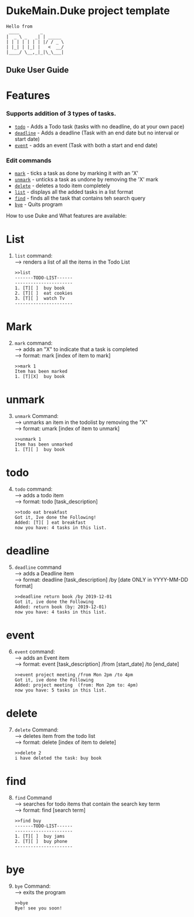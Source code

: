 # DukeMain.Duke project template

   ```
   Hello from
    ____        _        
   |  _ \ _   _| | _____ 
   | | | | | | | |/ / _ \
   | |_| | |_| |   <  __/
   |____/ \__,_|_|\_\___|
   ```
## Duke User Guide

# Features

### Supports addition of 3 types of tasks.

* [`todo`](#todo) - Adds a Todo task (tasks with no deadline, do at your own pace)
* [`deadline`](#deadline) - Adds a deadline (Task with an end date but no interval or start date)
* [`event`](#event) - adds an event (Task with both a start and end date)

### Edit commands

* [`mark`](#mark) - ticks a task as done by marking it with an 'X'
* [`unmark`](#unmark) - unticks a task as undone by removing the 'X' mark
* [`delete`](#delete) - deletes a todo item completely
* [`list`](#itemList) - displays all the added tasks in a list format
* [`find`](#find) - finds all the task that contains teh search query
* [`bye`](#bye) - Quits program

How to use Duke and What features are available:

# List
1. `list` command: <a name = "itemList"></a><br />
   --> renders a list of all the items in the Todo List

      ```
      >>list
      -------TODO-LIST------
      ----------------------
      1. [T][ ]  buy book
      2. [T][ ]  eat cookies
      3. [T][ ]  watch Tv
      ----------------------
      
      ```

# Mark
2. `mark` command: <a name = "markIt"></a><br />
   --> adds an "X" to indicate that a task is completed<br />
   --> format: mark [index of item to mark]
      ```
      >>mark 1
      Item has been marked
      1. [T][X]  buy book
      ```

# unmark
3. `unmark` Command: <a name = "unmark"></a><br />
   --> unmarks an item in the todolist by removing the "X"<br />
   --> format: umark [index of item to unmark]
      ```
      >>unmark 1
      Item has been unmarked
      1. [T][ ]  buy book
      ```

# todo
4. `todo` command: <a name = "todo"></a><br />
   --> adds a todo item<br />
   --> format: todo [task_description]

      ```
      >>todo eat breakfast
      Got it, Ive done the Following!
      Added: [T][ ] eat breakfast
      now you have: 4 tasks in this list.
      ```
# deadline
5. `deadline` command <a name = "deadline"></a><br />
   --> adds a Deadline item<br />
   --> format: deadline [task_description] /by [date ONLY in YYYY-MM-DD format]

      ```
      >>deadline return book /by 2019-12-01
      Got it, ive done the Following
      Added: return book (by: 2019-12-01)
      now you have: 4 tasks in this list.
      ```

# event
6. `event` command: <a name = "event"></a><br />
   --> adds an Event item<br />
   --> format: event [task_description] /from [start_date] /to [end_date]

      ```
      >>event project meeting /from Mon 2pm /to 4pm
      Got it, ive done the Following
      Added: project meeting  (from: Mon 2pm to: 4pm)
      now you have: 5 tasks in this list.
      ```

# delete
7. `delete` Command: <a name = "delete"></a><br />
   --> deletes item from the todo list<br />
   --> format: delete [index of item to delete]
      ```
      >>delete 2
      i have deleted the task: buy book
      ```
# find
8. `find` Command <a name = "find"></a><br />
   --> searches for todo items that contain the search key term<br />
   --> format: find [search term]
      ```
      >>find buy
      -------TODO-LIST------
      ----------------------
      1. [T][ ]  buy jams
      2. [T][ ]  buy phone
      ----------------------
      ```
   
# bye
9. `bye` Command: <a name = "bye"></a><br />
   --> exits the program

   ```
   >>bye
   Bye! see you soon!
   ```